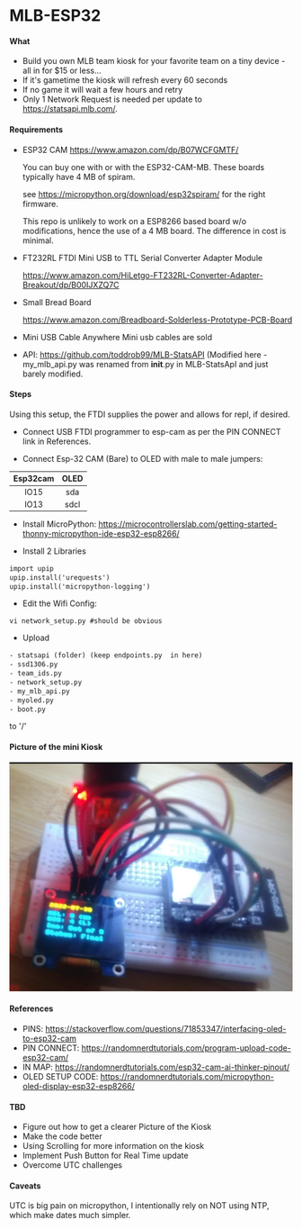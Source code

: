 # MLB-ESP32

#### What 
- Build you own MLB team kiosk  for your favorite team on a tiny device - all in for $15 or less...
- If it's gametime the kiosk will refresh every 60 seconds
- If no game it will wait a few hours and retry
- Only 1 Network Request is needed per update to https://statsapi.mlb.com/. 

#### Requirements

- ESP32 CAM
https://www.amazon.com/dp/B07WCFGMTF/

  You can buy one with or with the ESP32-CAM-MB. These boards typically have 4 MB of spiram.

  see https://micropython.org/download/esp32spiram/ for the right firmware.

  This repo is unlikely to work on a ESP8266 based board w/o modifications, hence the use of a 4 MB board. 
  The difference in cost is minimal.

- FT232RL FTDI Mini USB to TTL Serial Converter Adapter Module

  https://www.amazon.com/HiLetgo-FT232RL-Converter-Adapter-Breakout/dp/B00IJXZQ7C

- Small Bread Board

  https://www.amazon.com/Breadboard-Solderless-Prototype-PCB-Board

- Mini USB Cable
  Anywhere Mini usb cables are sold
  
- API: https://github.com/toddrob99/MLB-StatsAPI 
  (Modified here - my_mlb_api.py was renamed from __init__.py in MLB-StatsApI and just barely modified.


#### Steps

Using this setup, the FTDI supplies the power and allows for repl, if desired.

- Connect USB FTDI programmer to esp-cam as per the PIN CONNECT link in References.

- Connect Esp-32 CAM (Bare) to OLED with male to male jumpers:

| Esp32cam       | OLED          |
| :-------------:|:-------------:|
| IO15           | sda           |
| IO13           | sdcl          |


- Install MicroPython:
https://microcontrollerslab.com/getting-started-thonny-micropython-ide-esp32-esp8266/

- Install 2 Libraries

```
import upip
upip.install('urequests')
upip.install('micropython-logging')
```

- Edit the Wifi Config:
```
vi network_setup.py #should be obvious
```

- Upload 

```
- statsapi (folder) (keep endpoints.py  in here)
- ssd1306.py
- team_ids.py
- network_setup.py
- my_mlb_api.py
- myoled.py
- boot.py 
```

to '/'

#### Picture of the mini Kiosk
![ESP32-CAM-MLB-Kiosk](esp32-kiosk.png)

#### References 

- PINS: https://stackoverflow.com/questions/71853347/interfacing-oled-to-esp32-cam
- PIN CONNECT: https://randomnerdtutorials.com/program-upload-code-esp32-cam/
- IN MAP: https://randomnerdtutorials.com/esp32-cam-ai-thinker-pinout/
- OLED SETUP CODE: https://randomnerdtutorials.com/micropython-oled-display-esp32-esp8266/

#### TBD
- Figure out how to get a clearer Picture of the Kiosk
- Make the code better
- Using Scrolling for more information on the kiosk
- Implement Push Button for Real Time update
- Overcome UTC challenges

#### Caveats
UTC is big pain on micropython, I intentionally rely on NOT using NTP, which make dates much simpler.
